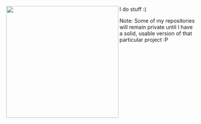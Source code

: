 
<img align="left" width="300" height="300" src="https://github.com/Redzwinger/Redzwinger/assets/102427149/e3cabf46-0fb8-44db-a68a-726cb0e0fc50"> I do stuff :) 











Note: Some of my repositories will remain private until I have a solid, usable version of that particular project :P

<!--

**Redzwinger/Redzwinger** is a ✨ _special_ ✨ repository because its `README.md` (this file) appears on your GitHub profile.

Here are some ideas to get you started:

- 🔭 I’m currently working on ...
- 🌱 I’m currently learning ...
- 👯 I’m looking to collaborate on ...
- 🤔 I’m looking for help with ...
- 💬 Ask me about ...
- 📫 How to reach me: ...
- 😄 Pronouns: ...
- ⚡ Fun fact: ...
-->
